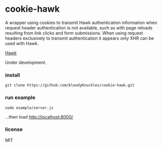# cookie-hawk

A wrapper using cookies to transmit Hawk authentication information when request 
header authentication is not available, such as with page reloads resulting from 
link clicks and form submissions. When using request headers exclusively to transmit 
authentication it appears only XHR can be used with Hawk.

[Hawk](https://github.com/hueniverse/hawk)

Under development.

### install
```
git clone https://github.com/bloodyKnuckles/cookie-hawk.git
```

### run example
```
node example/server.js
```
...then load [http://localhost:8000/](http://localhost:8000/)

### license

MIT
